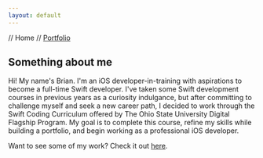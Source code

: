 ```yaml
---
layout: default
---
```


// Home // [Portfolio](portfolio.md)

## Something about me

Hi! My name's Brian. I'm an iOS developer-in-training with aspirations to become a full-time Swift developer. I've taken some Swift development courses in previous years as a curiosity indulgance, but after committing to challenge myself and seek a new career path, I decided to work through the Swift Coding Curriculum offered by The Ohio State University Digital Flagship Program. My goal is to complete this course, refine my skills while building a portfolio, and begin working as a professional iOS developer.

Want to see some of my work? Check it out [here](portfolio.md).
